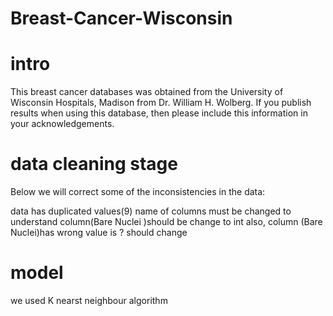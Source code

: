 # Breast-Cancer-Wisconsin
# intro
This breast cancer databases was obtained from the University of Wisconsin Hospitals, Madison from Dr. William H. Wolberg. If you publish results when using this database, then please include this information in your acknowledgements.
# data cleaning stage 
Below we will correct some of the inconsistencies in the data:

data has duplicated values(9)
name of columns must be changed to understand
column(Bare Nuclei )should be change to int
also, column (Bare Nuclei)has wrong value is ? should change
# model 
we used K nearst neighbour algorithm
